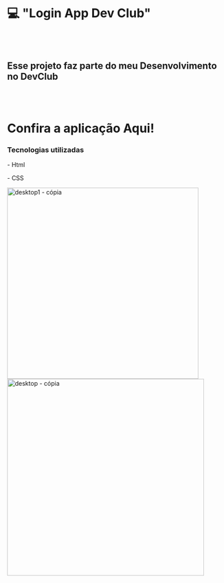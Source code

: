 <h1> 💻 "Login App Dev Club"</h1>

<br>
<br>

<h2> Esse projeto faz parte do meu Desenvolvimento no <a hreff="https://rodolfomori.com.br/devclub">DevClub</a></h2>
<br>
<br>

# Confira a aplicação <a hreff="https://acmqueiroz.github.io/Login-users/"> Aqui!</a>

<h3>Tecnologias utilizadas</h3>

<p>- Html</p>
<p>- CSS</p>


<img width="445" alt="desktop1 - cópia" src="https://user-images.githubusercontent.com/98322017/210104117-b06c8024-1746-42f1-bd7c-b31e224c245f.png">




<img width="458" alt="desktop - cópia" src="https://user-images.githubusercontent.com/98322017/210104122-82a8f15e-82c4-4d78-ad2a-47cb57c39e3a.png">
